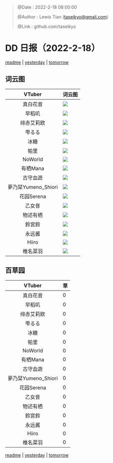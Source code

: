 > @Date    : 2022-2-18 08:00:00
>
> @Author  : Lewis Tian (taseikyo@gmail.com)
>
> @Link    : github.com/taseikyo

# DD 日报（2022-2-18）

[readme](../README.md) | [yesterday](2022-2-17.md) | [tomorrow](2022-2-19.md)

## 词云图

|VTuber|词云图|
|:-:|-|
|真白花音|![](../../images/daily/21402309_2022-2-18_purge_wordcloud.png)|
|早稻叽|![](../../images/daily/41682_2022-2-18_purge_wordcloud.png)|
|绯赤艾莉欧|![](../../images/daily/21396545_2022-2-18_purge_wordcloud.png)|
|雫るる|![](../../images/daily/21013446_2022-2-18_purge_wordcloud.png)|
|冰糖|![](../../images/daily/876396_2022-2-18_purge_wordcloud.png)|
|帕里|![](../../images/daily/4895312_2022-2-18_purge_wordcloud.png)|
|NoWorld|![](../../images/daily/21448649_2022-2-18_purge_wordcloud.png)|
|有栖Mana|![](../../images/daily/6542258_2022-2-18_purge_wordcloud.png)|
|古守血遊|![](../../images/daily/8725120_2022-2-18_purge_wordcloud.png)|
|夢乃栞Yumeno_Shiori|![](../../images/daily/14052636_2022-2-18_purge_wordcloud.png)|
|花园Serena|![](../../images/daily/14327465_2022-2-18_purge_wordcloud.png)|
|乙女音|![](../../images/daily/21320551_2022-2-18_purge_wordcloud.png)|
|物述有栖|![](../../images/daily/21449083_2022-2-18_purge_wordcloud.png)|
|鈴宮鈴|![](../../images/daily/21685677_2022-2-18_purge_wordcloud.png)|
|永远酱|![](../../images/daily/21701071_2022-2-18_purge_wordcloud.png)|
|Hiiro|![](../../images/daily/21919321_2022-2-18_purge_wordcloud.png)|
|椎名菜羽|![](../../images/daily/22347054_2022-2-18_purge_wordcloud.png)|

## 百草园

|VTuber|草|
|:-:|-|
|真白花音|0|
|早稻叽|0|
|绯赤艾莉欧|0|
|雫るる|0|
|冰糖|0|
|帕里|0|
|NoWorld|0|
|有栖Mana|0|
|古守血遊|0|
|夢乃栞Yumeno_Shiori|0|
|花园Serena|0|
|乙女音|0|
|物述有栖|0|
|鈴宮鈴|0|
|永远酱|0|
|Hiiro|0|
|椎名菜羽|0|

[readme](../README.md) | [yesterday](2022-2-17.md) | [tomorrow](2022-2-19.md)
